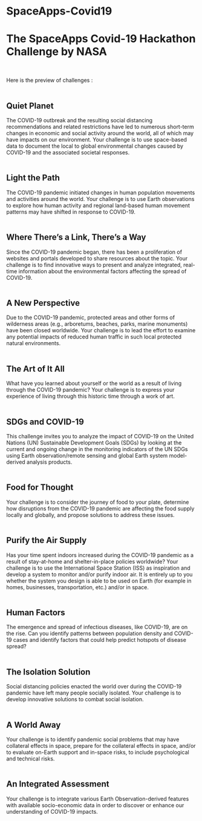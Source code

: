 # SpaceApps-Covid19
<h1>The SpaceApps Covid-19 Hackathon Challenge by NASA</h1><br>


Here is the preview of challenges :<br>
<br>
<h2>Quiet Planet</h2>
The COVID-19 outbreak and the resulting social distancing recommendations and related restrictions have led to numerous short-term changes in economic and social activity around the world, all of which may have impacts on our environment. Your challenge is to use space-based data to document the local to global environmental changes caused by COVID-19 and the associated societal responses.
<br>
<br>

<h2>Light the Path</h2>
The COVID-19 pandemic initiated changes in human population movements and activities around the world. Your challenge is to use Earth observations to explore how human activity and regional land-based human movement patterns may have shifted in response to COVID-19.
<br>
<br>

<h2>Where There’s a Link, There’s a Way</h2>
Since the COVID-19 pandemic began, there has been a proliferation of websites and portals developed to share resources about the topic. Your challenge is to find innovative ways to present and analyze integrated, real-time information about the environmental factors affecting the spread of COVID-19.
<br>
<br>
<h2>A New Perspective</h2>
Due to the COVID-19 pandemic, protected areas and other forms of wilderness areas (e.g., arboretums, beaches, parks, marine monuments) have been closed worldwide. Your challenge is to lead the effort to examine any potential impacts of reduced human traffic in such local protected natural environments.
<br>
<br>
<h2>The Art of It All</h2>
What have you learned about yourself or the world as a result of living through the COVID-19 pandemic? Your challenge is to express your experience of living through this historic time through a work of art.
<br>
<br>
<h2>SDGs and COVID-19</h2>
This challenge invites you to analyze the impact of COVID-19 on the United Nations (UN) Sustainable Development Goals (SDGs) by looking at the current and ongoing change in the monitoring indicators of the UN SDGs using Earth observation/remote sensing and global Earth system model-derived analysis products.
<br>
<br>
<h2>Food for Thought</h2>
Your challenge is to consider the journey of food to your plate, determine how disruptions from the COVID-19 pandemic are affecting the food supply locally and globally, and propose solutions to address these issues.
<br>
<br>
<h2>Purify the Air Supply</h2>
Has your time spent indoors increased during the COVID-19 pandemic as a result of stay-at-home and shelter-in-place policies worldwide? Your challenge is to use the International Space Station (ISS) as inspiration and develop a system to monitor and/or purify indoor air. It is entirely up to you whether the system you design is able to be used on Earth (for example in homes, businesses, transportation, etc.) and/or in space.
<br>
<br>
<h2>Human Factors</h2>
The emergence and spread of infectious diseases, like COVID-19, are on the rise. Can you identify patterns between population density and COVID-19 cases and identify factors that could help predict hotspots of disease spread?
<br>
<br>
<h2>The Isolation Solution</h2>
Social distancing policies enacted the world over during the COVID-19 pandemic have left many people socially isolated. Your challenge is to develop innovative solutions to combat social isolation.
<br>
<br>
<h2>A World Away</h2>
Your challenge is to identify pandemic social problems that may have collateral effects in space, prepare for the collateral effects in space, and/or to evaluate on-Earth support and in-space risks, to include psychological and technical risks.
<br>
<br>
<h2>An Integrated Assessment</h2>
Your challenge is to integrate various Earth Observation-derived features with available socio-economic data in order to discover or enhance our understanding of COVID-19 impacts.
